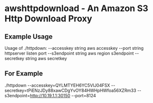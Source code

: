 # awshttpdownload - An Amazon S3 Http Download Proxy


## Example Usage

Usage of ./httpdown:
      --accesskey string    aws accesskey
      --port string         httpserver listen port
      --s3endpoint string   aws region s3endpoint
      --secretkey string    aws secretkey


## For Example
./httpdown --accesskey=QYLMTYEH6YC5VIJ04FSX --secretkey=tPiENzJDy88xawCDgYvOY84HWHpHWfoa56XZRm33 --s3endpoint=http://10.19.1.1:30150 --port=8124

